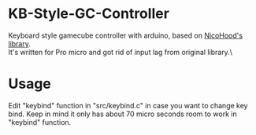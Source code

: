 # KB-Style-GC-Controller
Keyboard style gamecube controller with arduino, based on [NicoHood's library](https://github.com/NicoHood/Nintendo).\
It's written for Pro micro and got rid of input lag from original library.\
# Usage
Edit "keybind" function in "src/keybind.c" in case you want to change key bind.
Keep in mind it only has about 70 micro seconds room to work in "keybind" function.
